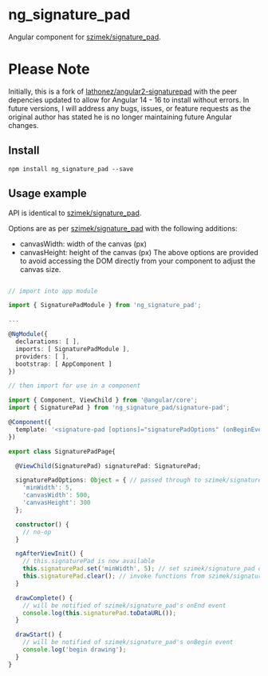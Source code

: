 # ng_signature_pad
Angular component for [szimek/signature_pad](https://www.npmjs.com/package/signature_pad).

# Please Note
Initially, this is a fork of [lathonez/angular2-signaturepad](angular2-signaturepad) with the peer depencies updated to allow for Angular 14 - 16 to install without errors.  In future versions, I will address any bugs, issues, or feature requests as the original author has stated he is no longer maintaining future Angular changes.
## Install
`npm install ng_signature_pad --save`

## Usage example

API is identical to [szimek/signature_pad](https://www.npmjs.com/package/signature_pad).

Options are as per [szimek/signature_pad](https://www.npmjs.com/package/signature_pad) with the following additions:
* canvasWidth: width of the canvas (px)
* canvasHeight: height of the canvas (px)
The above options are provided to avoid accessing the DOM directly from your component to adjust the canvas size.

```typescript

// import into app module

import { SignaturePadModule } from 'ng_signature_pad';

...

@NgModule({
  declarations: [ ],
  imports: [ SignaturePadModule ],
  providers: [ ],
  bootstrap: [ AppComponent ]
})

// then import for use in a component

import { Component, ViewChild } from '@angular/core';
import { SignaturePad } from 'ng_signature_pad/signature-pad';

@Component({
  template: '<signature-pad [options]="signaturePadOptions" (onBeginEvent)="drawStart()" (onEndEvent)="drawComplete()"></signature-pad>'
})

export class SignaturePadPage{

  @ViewChild(SignaturePad) signaturePad: SignaturePad;

  signaturePadOptions: Object = { // passed through to szimek/signature_pad constructor
    'minWidth': 5,
    'canvasWidth': 500,
    'canvasHeight': 300
  };

  constructor() {
    // no-op
  }

  ngAfterViewInit() {
    // this.signaturePad is now available
    this.signaturePad.set('minWidth', 5); // set szimek/signature_pad options at runtime
    this.signaturePad.clear(); // invoke functions from szimek/signature_pad API
  }

  drawComplete() {
    // will be notified of szimek/signature_pad's onEnd event
    console.log(this.signaturePad.toDataURL());
  }

  drawStart() {
    // will be notified of szimek/signature_pad's onBegin event
    console.log('begin drawing');
  }
}
```
